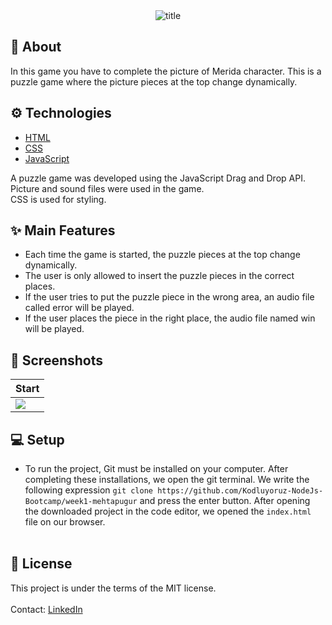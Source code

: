 <div align="center">
  <img src="https://user-images.githubusercontent.com/24686636/147886590-3b750954-931c-4246-9945-975e1408d441.png" alt="title" />
</div>

## :calling: About
In this game you have to complete the picture of Merida character. This is a puzzle game where the picture pieces at the top change dynamically.

## :gear: Technologies

- [HTML](https://www.w3schools.com/html/)
- [CSS](https://www.w3schools.com/css/)
- [JavaScript](https://www.javascript.com/)

A puzzle game was developed using the JavaScript Drag and Drop API.<br/>
Picture and sound files were used in the game.<br/>
CSS is used for styling.
<br/>

## :sparkles: Main Features

  - Each time the game is started, the puzzle pieces at the top change dynamically.
  - The user is only allowed to insert the puzzle pieces in the correct places.
  - If the user tries to put the puzzle piece in the wrong area, an audio file called error will be played.
  - If the user places the piece in the right place, the audio file named win will be played.

## :camera_flash: Screenshots

| Start | 
| --- | 
| <img src="https://user-images.githubusercontent.com/24686636/147887007-5bfa427b-a168-4190-a432-636eb7b52ec3.png"> |


## :computer: Setup
  
  - To run the project, Git must be installed on your computer. After completing these installations, we open the git terminal. We write the following expression ``git clone https://github.com/Kodluyoruz-NodeJs-Bootcamp/week1-mehtapugur`` and press the enter button. After opening the downloaded project in the code editor, we opened the `index.html ` file on our browser.<br/><br/>
 

## :memo: License
This project is under the terms of the MIT license.
<br/>
<br/>
Contact: [LinkedIn](https://www.linkedin.com/in/mehtapugur)
